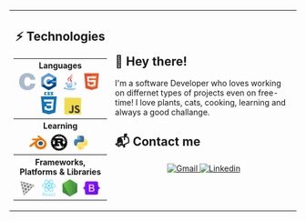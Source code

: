 
<!--- 
NOTE:
      IF YOU WANT TO USE MY GIT PROFILE LAYOUT THEN AT LEAST TAKE THE TIME TO EDIT IT ACCORDINGLY AND PLEASE GIVE ME SOME
      CREDIT FOR THE WORK. I'VE ALSO MADE A GITHUB-PROFILE-101 REPO, WITH LINKS TO EVERYTHING I USED DUE TO ALL THE DMS. 
      SO USE THEM AND CUSTOMISE IT TO LOOK LIKE YOU. THANK YOU. 
--->

<table id="Parent">
<!--- Left side --->
<td id="Left side">
<div align="center">

## ⚡ Technologies
<!--- Some of the things I have experience in --->

<div id="projects" align="center" width="50">
 <table>
        <tr> <!--- Tech Row 1 --->
              <th>Languages</th>
        </tr>
        <tr align="center"> <!--- Tech Row 2 --->
              <td> <img src="https://github.com/devicons/devicon/blob/master/icons/c/c-original.svg" title="C" alt="C" width="30" height="30"/>&nbsp; <img src="https://github.com/devicons/devicon/blob/master/icons/cplusplus/cplusplus-original.svg" title="C++" alt="C++" width="30" height="30"/>&nbsp; <img src="https://github.com/devicons/devicon/blob/master/icons/java/java-original.svg" title="java" alt="java" width="30" height="30"/>&nbsp; <img src="https://github.com/devicons/devicon/blob/master/icons/html5/html5-original.svg" title="HTML5" alt="HTML" width="30" height="30"/>&nbsp; <img src="https://github.com/devicons/devicon/blob/master/icons/css3/css3-plain-wordmark.svg"  title="CSS3" alt="CSS" width="40" height="40"/>&nbsp; <img src="https://github.com/devicons/devicon/blob/master/icons/javascript/javascript-original.svg" title="JavaScript" alt="JavaScript" width="30" height="30"/>&nbsp; <!---<img src="https://github.com/devicons/devicon/blob/master/icons/typescript/typescript-original.svg" title="typescript" alt="typescript" width="30" height="30"/>&nbsp;---> </td>
        </tr>
       <tr> <!--- Tech Row 3 --->
              <th>Learning</th>
        </tr>
        <tr align="center"> <!--- Tech Row 4 --->
              <td> <img src="https://github.com/devicons/devicon/blob/master/icons/blender/blender-original.svg" title="blender" alt="blender" width="30" height="30"/>&nbsp; <img src="https://github.com/devicons/devicon/blob/master/icons/rust/rust-original.svg" title="rust" alt="rust" width="30" height="30"/>&nbsp; <img src="https://github.com/devicons/devicon/blob/master/icons/python/python-original.svg" title="Python" alt="Python" width="30" height="30"/>&nbsp; <!---<img src="https://github.com/devicons/devicon/blob/master/icons/flutter/flutter-original.svg" title="flutter" alt="pytorch" width="30" height="30"/>&nbsp;---> </td>
        </tr>
        <tr> <!--- Tech Row 5 --->
              <th>Frameworks, Platforms & Libraries</th>
        </tr>
        <tr align="center"> <!--- Tech Row 6 --->
              <td> <img src="https://github.com/devicons/devicon/blob/master/icons/threejs/threejs-original.svg" title="Threejs" alt="Threejs" width="30" height="30"/>&nbsp; <img src="https://github.com/devicons/devicon/blob/master/icons/react/react-original-wordmark.svg" title="React" alt="React" width="30" height="30"/>&nbsp; <img src="https://github.com/devicons/devicon/blob/master/icons/nodejs/nodejs-original.svg" title="node" alt="node" width="30" height="30"/>&nbsp; <img src="https://github.com/devicons/devicon/blob/master/icons/bootstrap/bootstrap-original.svg" title="bootsrap" alt="bootsrap" width="30" height="30"/>&nbsp;  </td>
        </tr>
  </table>
</div>
</td>
<!--- Right side --->
<td id="Right side">

## 📑 Hey there!
I'm a software Developer who loves working on differnet types of projects even on free-time! I love plants, cats, cooking, learning and always a good challange.



## 📬 Contact me

<!--- Contact badges --->
<div id="contact badges" align="center">
  <!--- <a href="https://stackoverflow.com/u/20376119"> Stackoverflow
    <img src="https://img.shields.io/badge/-Stackoverflow-FE7A16?style=for-the-badge&logo=stack-overflow&logoColor=white" alt="Stackoverflow"/>
  </a> --->
  <a href="mailto:emie.codes@outlook.com"> <!--- email --->
    <img src="https://img.shields.io/badge/Gmail-D14836?style=for-the-badge&logo=gmail&logoColor=white" alt="Gmail"/>
  </a>
  <!---<a href="https://www.codewars.com/users/em1e"> <!--- CodeWars --->
    <!---<img src="https://img.shields.io/badge/Codewars-B1361E?style=for-the-badge&logo=codewars&logoColor=grey" alt="CodeWars"/>
  </a>
   <!---<a href="https://www.discordapp.com/users/700341252880597095"> Discord
    <img src="https://img.shields.io/badge/Discord-%237289DA.svg?style=for-the-badge&logo=discord&logoColor=white" alt="Discord"/>--->
  </a>
  <a href="https://www.linkedin.com/in/em1e"> <!--- Linkedin--->
    <img src="https://img.shields.io/badge/linkedin-%230077B5.svg?style=for-the-badge&logo=linkedin&logoColor=white" alt="Linkedin"/>
  </a>
   <!---<a href="https://exercism.org/profiles/Em1e"> <!--- Exercism
    <img src="https://img.shields.io/badge/Exercism-009CAB?style=for-the-badge&logo=exercism&logoColor=white" alt="Exercism"/>
  </a>--->
</div>

<!--- Profile view count --->
<div id="visit-counter" align="center">
  <img src="https://komarev.com/ghpvc/?username=em1e&style=flat-square&color=318C1C" alt=""/> 
</div>
</td>
</table>
